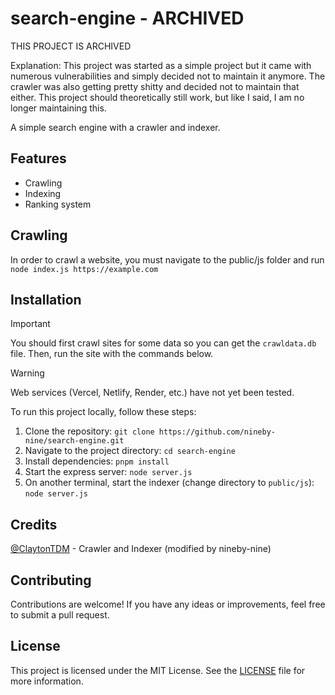 # search-engine - ARCHIVED

THIS PROJECT IS ARCHIVED

Explanation: This project was started as a simple project but it came with numerous vulnerabilities and simply decided not to maintain it anymore. The crawler was also getting pretty shitty and decided not to maintain that either. This project should theoretically still work, but like I said, I am no longer maintaining this.

A simple search engine with a crawler and indexer.

## Features

- Crawling
- Indexing
- Ranking system

## Crawling

In order to crawl a website, you must navigate to the public/js folder and run `node index.js https://example.com`

## Installation

> [!IMPORTANT]
> You should first crawl sites for some data so you can get the `crawldata.db` file. Then, run the site with the commands below.

> [!WARNING]
> Web services (Vercel, Netlify, Render, etc.) have not yet been tested.

To run this project locally, follow these steps:

1. Clone the repository: `git clone https://github.com/nineby-nine/search-engine.git`
2. Navigate to the project directory: `cd search-engine`
3. Install dependencies: `pnpm install`
4. Start the express server: `node server.js`
5. On another terminal, start the indexer (change directory to `public/js`): `node server.js`

## Credits

[@ClaytonTDM](https://github.com/ClaytonTDM) - Crawler and Indexer (modified by nineby-nine)

## Contributing

Contributions are welcome! If you have any ideas or improvements, feel free to submit a pull request.

## License

This project is licensed under the MIT License. See the [LICENSE](LICENSE) file for more information.
